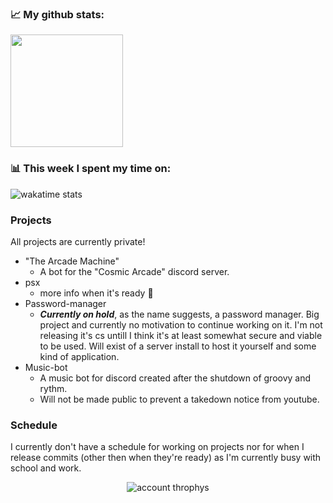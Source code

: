 ### 📈 My github stats:
<img height="180em" src="https://github-readme-stats.vercel.app/api?username=notLeeter&show_icons=true&hide_border=true&&count_private=true&include_all_commits=true" />

### 📊 This week I spent my time on:
<img src="https://github-readme-stats.vercel.app/api/wakatime?username=notLeeter" alt="wakatime stats" />

### Projects
All projects are currently private!
- "The Arcade Machine"
  - A bot for the "Cosmic Arcade" discord server.
- psx
  - more info when it's ready 👀
- Password-manager
  - ***Currently on hold***, as the name suggests, a password manager. Big project and currently no motivation to continue working on it. I'm not releasing it's cs untill I think it's at least somewhat secure and viable to be used. Will exist of a server install to host it yourself and some kind of application.
- Music-bot
  - A music bot for discord created after the shutdown of groovy and rythm.
  - Will not be made public to prevent a takedown notice from youtube.
  
### Schedule
I currently don't have a schedule for working on projects nor for when I release commits (other then when they're ready) as I'm currently busy with school and work.

<p align="center">
<img src="https://github-profile-trophy.vercel.app/?username=notleeter&column=7&theme=darkhub&no-frame=true&no-background=true" alt="account throphys" />
</p>
